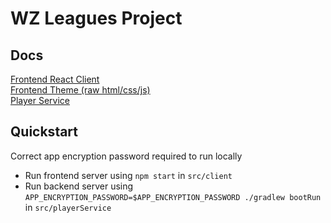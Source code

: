 # WZ Leagues Project

## Docs

[Frontend React Client](src/client/README.md) <br>
[Frontend Theme (raw html/css/js)](src/frontend) <br>
[Player Service](src/playerService/README.md)

## Quickstart
Correct app encryption password required to run locally
 - Run frontend server using `npm start` in `src/client`
 - Run backend server using `APP_ENCRYPTION_PASSWORD=$APP_ENCRYPTION_PASSWORD ./gradlew bootRun` in `src/playerService`
